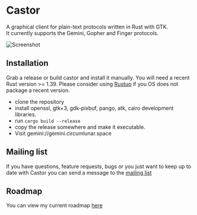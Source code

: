# Castor

A graphical client for plain-text protocols written in Rust with GTK.  
It currently supports the Gemini, Gopher and Finger protocols.

![Screenshot](https://juliensharing.s3.amazonaws.com/screenshot.png)


## Installation

Grab a release or build castor and install it manually. You will need a recent Rust
version >= 1.39. Please consider using [Rustup](https://rustup.rs) if you OS does
not package a recent version.

- clone the repository
- install openssl, gtk+3, gdk-pixbuf, pango, atk, cairo development libraries.
- run `cargo build --release`
- copy the release somewhere and make it executable.
- Visit gemini://gemini.circumlunar.space


## Mailing list

If you have questions, feature requests, bugs or you just want to keep up to date with Castor you can send a message to the [mailing list](https://lists.sr.ht/~julienxx/castor)


## Roadmap

You can view my current roadmap [here](https://todo.sr.ht/~julienxx/Castor)
